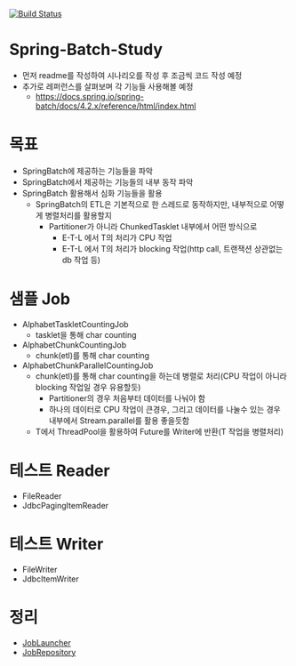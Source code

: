[![Build Status](https://travis-ci.org/Meteorkor/Spring-Batch-Study.svg?branch=master)](https://travis-ci.org/Meteorkor/Spring-Batch-Study)
# Spring-Batch-Study
 * 먼저 readme를 작성하여 시나리오를 작성 후 조금씩 코드 작성 예정
 * 추가로 레퍼런스를 살펴보며 각 기능들 사용해볼 예정
   * https://docs.spring.io/spring-batch/docs/4.2.x/reference/html/index.html

# 목표
  * SpringBatch에 제공하는 기능들을 파악
  * SpringBatch에서 제공하는 기능들의 내부 동작 파악
  * SpringBatch 활용해서 심화 기능들을 활용
    * SpringBatch의 ETL은 기본적으로 한 스레드로 동작하지만, 내부적으로 어떻게 병렬처리를 활용할지
      * Partitioner가 아니라 ChunkedTasklet 내부에서 어떤 방식으로
        * E-T-L 에서 T의 처리가 CPU 작업
        * E-T-L 에서 T의 처리가 blocking 작업(http call, 트랜잭션 상관없는 db 작업 등)
        

# 샘플 Job
* AlphabetTaskletCountingJob
  * tasklet을 통해 char counting
* AlphabetChunkCountingJob
  * chunk(etl)를 통해 char counting
* AlphabetChunkParallelCountingJob
  * chunk(etl)를 통해 char counting을 하는데 병렬로 처리(CPU 작업이 아니라 blocking 작업일 경우 유용할듯)
    * Partitioner의 경우 처음부터 데이터를 나눠야 함
    * 하나의 데이터로 CPU 작업이 큰경우, 그리고 데이터를 나눌수 있는 경우 내부에서 Stream.parallel를 활용 좋을듯함
  * T에서 ThreadPool을 활용하여 Future를 Writer에 반환(T 작업을 병렬처리)

# 테스트 Reader
* FileReader
* JdbcPagingItemReader

# 테스트 Writer
* FileWriter
* JdbcItemWriter


# 정리
  * [JobLauncher](docs/JobLauncher.md)
  * [JobRepository](docs/JobRepository.md)

